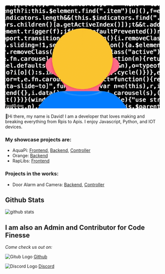 ![Dekk gif](https://github.com/d-e-k-k/d-e-k-k/blob/main/4vicxe.gif)
<br>


:wave:Hi there, my name is David! I am a developer that loves making and breaking everything from Rpis to Apis. I enjoy Javascript, Python, and IOT devices. 

### My showcase projects are:
- AquaPi:  [Frontend](https://github.com/d-e-k-k/aquapi_frontend), [Backend](https://github.com/d-e-k-k/aquapi_backend), [Controller](https://github.com/d-e-k-k/aquapi_aquarium_controller)
- Orange: [Backend](https://github.com/Team-Orange4/backend)
- RapLibs: [Frontend](https://github.com/d-e-k-k/rap-libs)

### Projects in the works:

-  Door Alarm and Camera: [Backend](https://github.com/d-e-k-k/rpi_door_backend), [Controller](https://github.com/d-e-k-k/rpi_door_controller)

<h2>Github Stats</h2>

![github stats](https://github-readme-stats.vercel.app/api?username=d-e-k-k)

## I am also an Admin and Contributor for Code Finesse

*Come check us out on:*<br>

![Gitub Logo](https://user-images.githubusercontent.com/71715721/106821350-f8a35980-664a-11eb-8323-0d9821411e49.png)
[Github](https://github.com/code-finesse)

![Discord Logo](https://user-images.githubusercontent.com/71715721/106821408-14a6fb00-664b-11eb-9d6c-08231704f067.png)
[Discord](https://discord.gg/ps7MdwvsFu)
